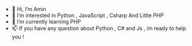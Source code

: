 - 👋 Hi, I’m Amin
- 👀 I’m interested in Python , JavaScript , Csharp And Little PHP
- 🌱 I’m currently learning PHP
- 📫 If you have any question about Python , C# and Js , im ready to help you !

